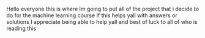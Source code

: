 Hello everyone this is where Im going to put all of the project that i decide to do for the machine learning course If this helps yall with answers or solutions I appreciate being able to help yall and best of luck to all of who is reading this
